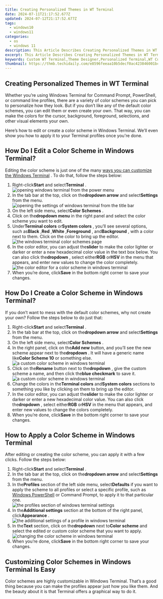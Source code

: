 ```yaml
---
title: Creating Personalized Themes in WT Terminal
date: 2024-07-11T21:17:52.677Z
updated: 2024-07-12T21:17:52.677Z
tags:
  - windows10
  - windows11
categories:
  - os
  - windows 11
description: This Article Describes Creating Personalized Themes in WT Terminal
excerpt: This Article Describes Creating Personalized Themes in WT Terminal
keywords: Custom WT Terminal,Theme Designer,Personalized Terminal,WT Customization,Terminal Skins,WT User Themes,Interface Personalization
thumbnail: https://thmb.techidaily.com/e8596feeaa10b5decf0ac423846001bcbe9ce2de917f68ea7f6f367d6a2483c3.jpg
---
```


## Creating Personalized Themes in WT Terminal

 Whether you’re using Windows Terminal for Command Prompt, PowerShell, or command line profiles, there are a variety of color schemes you can pick to personalize how they look. But if you don’t like any of the default color schemes, you can edit them or even create your own. That way, you can make the colors for the cursor, background, foreground, selections, and other visual elements your own.

 Here’s how to edit or create a color scheme in Windows Terminal. We’ll even show you how to apply it to your Terminal profiles once you're done.

## How Do I Edit a Color Scheme in Windows Terminal?

 Editing the color scheme is just one of the many [ways you can customize the Windows Terminal](https://www.makeuseof.com/windows-terminal-customization/) . To do that, follow the steps below:

1. Right-click**Start** and select**Terminal** .  
![opening windows terminal from the power menu](https://static1.makeuseofimages.com/wordpress/wp-content/uploads/2022/11/windows-terminal-open-start.jpg)
2. In the tab bar at the top, click on the**dropdown arrow** and select**Settings** from the menu.  
![opening the settings of windows terminal from the title bar](https://static1.makeuseofimages.com/wordpress/wp-content/uploads/2022/06/git-bash-tab-settings.jpg)
3. On the left side menu, select**Color Schemes** .
4. Click on the**dropdown menu** in the right panel and select the color scheme you want to edit.
5. Under**Terminal colors** or**System colors** , you’ll see several options, such as**Black** ,**Red** ,**White** ,**Foreground** , and**Background** , with a color next to them. Click on the color to bring up the editor.  
![the windows terminal color schemes page](https://static1.makeuseofimages.com/wordpress/wp-content/uploads/2022/11/windows-terminal-color-scheme.jpg)
6. In the color editor, you can adjust the**slider** to make the color lighter or darker or enter a new hexadecimal color value in the text box below. You can also click the**dropdown** , select either**RGB** or**HSV** in the menu that appears, and enter new values to change the color completely.  
![the color editor for a color scheme in windows terminal](https://static1.makeuseofimages.com/wordpress/wp-content/uploads/2022/11/windows-terminal-edit-scheme-color.jpg)
7. When you’re done, click**Save** in the bottom right corner to save your changes.

## How Do I Create a Color Scheme in Windows Terminal?

 If you don’t want to mess with the default color schemes, why not create your own? Follow the steps below to do just that:

1. Right-click**Start** and select**Terminal** .
2. In the tab bar at the top, click on the**dropdown arrow** and select**Settings** from the menu.
3. On the left side menu, select**Color Schemes** .
4. In the right panel, click on the**Add new** button, and you’ll see the new scheme appear next to the**dropdown** . It will have a generic name like**Color Scheme 10** or something else.  
![a custom color scheme in windows terminal](https://static1.makeuseofimages.com/wordpress/wp-content/uploads/2022/11/custom-10-color-scheme-windows-terminal.jpg)
5. Click on the**Rename** button next to the**dropdown** , give the custom scheme a name, and then click the**blue checkmark** to save it.  
![a custom color scheme in windows terminal](https://static1.makeuseofimages.com/wordpress/wp-content/uploads/2022/11/custom-10-color-scheme-windows-terminal.jpg)
6. Change the colors in the**Terminal colors** and**System colors** sections to something you like by clicking on them to bring up the editor.
7. In the color editor, you can adjust the**slider** to make the color lighter or darker or enter a new hexadecimal color value. You can also click the**dropdown** , select either**RGB** or**HSV** in the menu that appears, and enter new values to change the colors completely.
8. When you’re done, click**Save** in the bottom right corner to save your changes.

## How to Apply a Color Scheme in Windows Terminal

 After editing or creating the color scheme, you can apply it with a few clicks. Follow the steps below:

1. Right-click**Start** and select**Terminal** .
2. In the tab bar at the top, click on the**dropdown arrow** and select**Settings** from the menu.
3. In the**Profiles** section of the left side menu, select**Defaults** if you want to apply the scheme to all profiles or select a specific profile, such as [Windows PowerShell](https://www.makeuseof.com/what-is-windows-powershell/) or Command Prompt, to apply it to that particular one.  
![the profiles section of windows terminal settings](https://static1.makeuseofimages.com/wordpress/wp-content/uploads/2022/11/profiles-section-windows-terminal.jpg)
4. In the**Additional settings** section at the bottom of the right panel, click**Appearance** .  
![the additional settings of a profile in windows terminal](https://static1.makeuseofimages.com/wordpress/wp-content/uploads/2022/06/git-bash-additional-settings.jpg)
5. In the**Text** section, click on the**dropdown** next to**Color scheme** and select the edited or custom color scheme that you want to apply.  
![changing the color scheme in windows terminal](https://static1.makeuseofimages.com/wordpress/wp-content/uploads/2022/11/change-color-scheme-windows-terminal.jpg)
6. When you’re done, click**Save** in the bottom right corner to save your changes.

## Customizing Color Schemes in Windows Terminal Is Easy

 Color schemes are highly customizable in Windows Terminal. That’s a good thing because you can make the profiles appear just how you like them. And the beauty about it is that Terminal offers a graphical way to do it.


<ins class="adsbygoogle"
     style="display:block"
     data-ad-format="autorelaxed"
     data-ad-client="ca-pub-7571918770474297"
     data-ad-slot="1223367746"></ins>



<ins class="adsbygoogle"
     style="display:block"
     data-ad-client="ca-pub-7571918770474297"
     data-ad-slot="8358498916"
     data-ad-format="auto"
     data-full-width-responsive="true"></ins>




